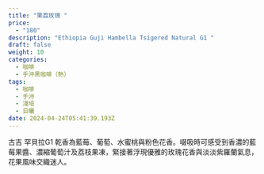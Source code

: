 ```yaml
---
title: "果荔玫瑰 "
price:
  - "180"
description: "Ethiopia Guji Hambella Tsigered Natural G1 "
draft: false
weight: 10
categories:
  - 咖啡
  - 手沖黑咖啡（熱）
tags:
  - 咖啡
  - 手沖
  - 淺培
  - 日曬
date: 2024-04-24T05:41:39.193Z
---
```

古吉 罕貝拉G1 乾香為藍莓、葡萄、水蜜桃與粉色花香。啜吸時可感受到香濃的藍莓果醬、濃縮葡萄汁及荔枝果凍，緊接著浮現優雅的玫瑰花香與淡淡紫羅蘭氣息，花果風味交織迷人。
